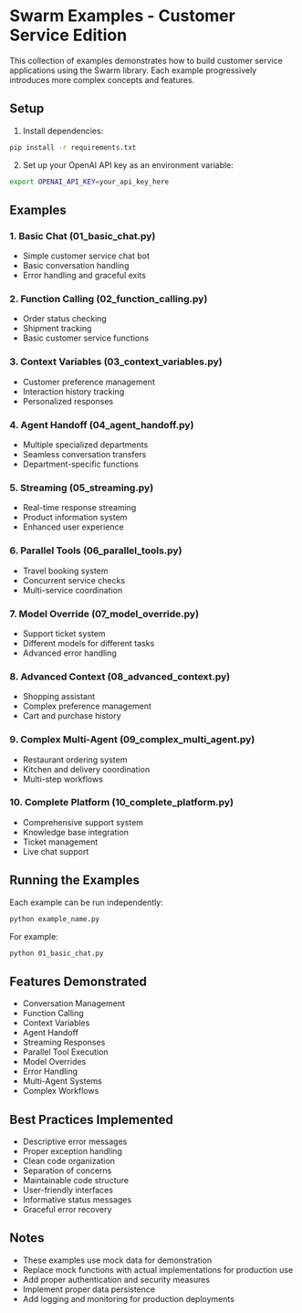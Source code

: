 # Swarm Examples - Customer Service Edition

This collection of examples demonstrates how to build customer service applications using the Swarm library. Each example progressively introduces more complex concepts and features.

## Setup

1. Install dependencies:
```bash
pip install -r requirements.txt
```

2. Set up your OpenAI API key as an environment variable:
```bash
export OPENAI_API_KEY=your_api_key_here
```

## Examples

### 1. Basic Chat (01_basic_chat.py)
- Simple customer service chat bot
- Basic conversation handling
- Error handling and graceful exits

### 2. Function Calling (02_function_calling.py)
- Order status checking
- Shipment tracking
- Basic customer service functions

### 3. Context Variables (03_context_variables.py)
- Customer preference management
- Interaction history tracking
- Personalized responses

### 4. Agent Handoff (04_agent_handoff.py)
- Multiple specialized departments
- Seamless conversation transfers
- Department-specific functions

### 5. Streaming (05_streaming.py)
- Real-time response streaming
- Product information system
- Enhanced user experience

### 6. Parallel Tools (06_parallel_tools.py)
- Travel booking system
- Concurrent service checks
- Multi-service coordination

### 7. Model Override (07_model_override.py)
- Support ticket system
- Different models for different tasks
- Advanced error handling

### 8. Advanced Context (08_advanced_context.py)
- Shopping assistant
- Complex preference management
- Cart and purchase history

### 9. Complex Multi-Agent (09_complex_multi_agent.py)
- Restaurant ordering system
- Kitchen and delivery coordination
- Multi-step workflows

### 10. Complete Platform (10_complete_platform.py)
- Comprehensive support system
- Knowledge base integration
- Ticket management
- Live chat support

## Running the Examples

Each example can be run independently:

```bash
python example_name.py
```

For example:
```bash
python 01_basic_chat.py
```

## Features Demonstrated

- Conversation Management
- Function Calling
- Context Variables
- Agent Handoff
- Streaming Responses
- Parallel Tool Execution
- Model Overrides
- Error Handling
- Multi-Agent Systems
- Complex Workflows

## Best Practices Implemented

- Descriptive error messages
- Proper exception handling
- Clean code organization
- Separation of concerns
- Maintainable code structure
- User-friendly interfaces
- Informative status messages
- Graceful error recovery

## Notes

- These examples use mock data for demonstration
- Replace mock functions with actual implementations for production use
- Add proper authentication and security measures
- Implement proper data persistence
- Add logging and monitoring for production deployments 